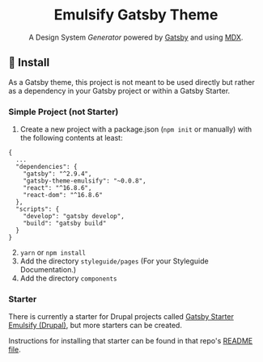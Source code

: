 <h1 align="center">
  Emulsify Gatsby Theme
</h1>

<p align="center"> A Design System <em>Generator</em> powered by <a href="https://gatsbyjs.org">Gatsby</a> and using <a href="https://github.com/mdx-js/specification">MDX</a>.
</p>

## 🚀 Install

As a Gatsby theme, this project is not meant to be used directly but rather as a dependency in your Gatsby project or within a Gatsby Starter.

### Simple Project (not Starter)

1. Create a new project with a package.json (`npm init` or manually) with the following contents at least:

```
{
  ...
  "dependencies": {
    "gatsby": "^2.9.4",
    "gatsby-theme-emulsify": "~0.0.8",
    "react": "^16.8.6",
    "react-dom": "^16.8.6"
  },
  "scripts": {
    "develop": "gatsby develop",
    "build": "gatsby build"
  }
}
```

2. `yarn` or `npm install`
3. Add the directory `styleguide/pages` (For your Styleguide Documentation.)
4. Add the directory `components`

### Starter

There is currently a starter for Drupal projects called [Gatsby Starter Emulsify (Drupal)](https://github.com/fourkitchens/gatsby-starter-emulsify-drupal), but more starters can be created.

Instructions for installing that starter can be found in that repo's [README file](https://github.com/fourkitchens/gatsby-starter-emulsify-drupal/blob/master/README.md).
